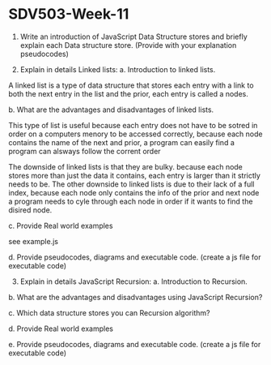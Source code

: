 # SDV503-Week-11
1.	Write an introduction of JavaScript Data Structure stores and briefly explain each Data structure store. (Provide with your explanation pseudocodes)  



2.	Explain in details Linked lists:
a.	Introduction to linked lists.

A linked list is a type of data structure that stores each entry with a link to both the next entry in the list and the prior, each entry is called a nodes.

b.	What are the advantages and disadvantages of linked lists.

This type of list is useful because each entry does not have to be sotred in order on a computers menory to be accessed correctly, because each node contains the name of the next and prior, a program can easily find a program can alsways follow the corrent order

The downside of linked lists is that they are bulky. because each node stores more than just the data it contains, each entry is larger than it strictly needs to be. The other downside to linked lists is due to their lack of a full index, because each node only contains the info of the prior and next node a program needs to cyle through each node in order if it wants to find the disired node.

c.	Provide Real world examples

see example.js

d.	Provide pseudocodes, diagrams and executable code. (create a js file for executable code)



3.	Explain in details JavaScript Recursion:
a.	Introduction to Recursion.


b.	What are the advantages and disadvantages using JavaScript Recursion?


c.	Which data structure stores you can Recursion algorithm?


d.	 Provide Real world examples


e.	Provide pseudocodes, diagrams and executable code. (create a js file for executable code)

